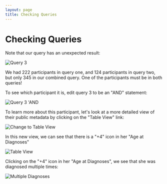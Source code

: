 ```yaml
---
layout: page
title: Checking Queries
---
```


Checking Queries
================

Note that our query has an unexpected result:

![Query 3](../../../images/KidsFirstPortal_32.png "Query 3")

We had 222 participants in query one, and 124 participants in query two,
but only 345 in our combined query. One of the participants must be in
both queries!

To see which participant it is, edit query 3 to be an "AND"
statement:

![Query 3 'AND](../../../images/KidsFirstPortal_35.png "Query 3 'AND'")

To learn more about this participant, let's look at a more detailed
view of their public metadata by clicking on the "Table View" link:

![Change to Table View](../../../images/KidsFirstPortal_34.png "Change to Table View")

In this new view, we can see that there is a "+4" icon in
her "Age at Diagnoses"

![Table View](../../../images/KidsFirstPortal_37.png "Table View")

Clicking on the "+4" icon in her "Age at
Diagnoses", we see that she was diagnosed multiple times:

![Multiple Diagnoses](../../../images/KidsFirstPortal_36.png "Multiple Diagnoses")
